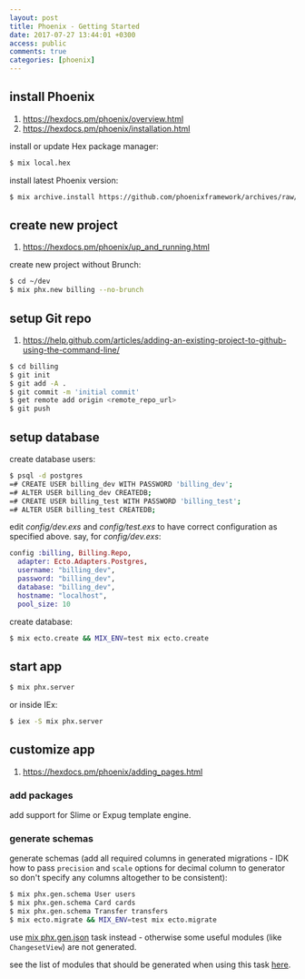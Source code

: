 ```yaml
---
layout: post
title: Phoenix - Getting Started
date: 2017-07-27 13:44:01 +0300
access: public
comments: true
categories: [phoenix]
---
```


<!-- more -->

install Phoenix
---------------

1. <https://hexdocs.pm/phoenix/overview.html>
2. <https://hexdocs.pm/phoenix/installation.html>

install or update Hex package manager:

```sh
$ mix local.hex
```

install latest Phoenix version:

```sh
$ mix archive.install https://github.com/phoenixframework/archives/raw/master/phx_new.ez
```

create new project
------------------

1. <https://hexdocs.pm/phoenix/up_and_running.html>

create new project without Brunch:

```sh
$ cd ~/dev
$ mix phx.new billing --no-brunch
```

setup Git repo
---------------

1. <https://help.github.com/articles/adding-an-existing-project-to-github-using-the-command-line/>

```sh
$ cd billing
$ git init
$ git add -A .
$ git commit -m 'initial commit'
$ get remote add origin <remote_repo_url>
$ git push
```

setup database
---------------

create database users:

```sh
$ psql -d postgres
=# CREATE USER billing_dev WITH PASSWORD 'billing_dev';
=# ALTER USER billing_dev CREATEDB;
=# CREATE USER billing_test WITH PASSWORD 'billing_test';
=# ALTER USER billing_test CREATEDB;
```

edit _config/dev.exs_ and _config/test.exs_ to have correct configuration
as specified above. say, for _config/dev.exs_:

```elixir
config :billing, Billing.Repo,
  adapter: Ecto.Adapters.Postgres,
  username: "billing_dev",
  password: "billing_dev",
  database: "billing_dev",
  hostname: "localhost",
  pool_size: 10
```

create database:

```sh
$ mix ecto.create && MIX_ENV=test mix ecto.create
```

start app
---------

```sh
$ mix phx.server
```

or inside IEx:

```sh
$ iex -S mix phx.server
```

customize app
-------------

1. <https://hexdocs.pm/phoenix/adding_pages.html>

### add packages

add support for Slime or Expug template engine.

### generate schemas

generate schemas (add all required columns in generated migrations -
IDK how to pass `precision` and `scale` options for decimal column to
generator so don't specify any columns altogether to be consistent):

```sh
$ mix phx.gen.schema User users
$ mix phx.gen.schema Card cards
$ mix phx.gen.schema Transfer transfers
$ mix ecto.migrate && MIX_ENV=test mix ecto.migrate
```

use [mix phx.gen.json](https://hexdocs.pm/phoenix/Mix.Tasks.Phx.Gen.Json.html) task
instead - otherwise some useful modules (like `ChangesetView`) are not generated.

see the list of modules that should be generated when using this task
[here](https://github.com/phoenixframework/phoenix/tree/master/priv/templates/phx.gen.json).
